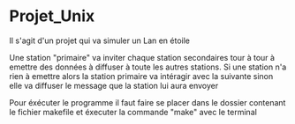 # Projet_Unix

Il s'agit d'un projet qui va simuler un Lan en étoile 

Une station "primaire" va inviter chaque station secondaires tour à tour à emettre des données à diffuser à toute les autres stations.
Si une station n'a rien à emettre alors la station primaire va intéragir avec la suivante sinon elle va diffuser le message que la station lui aura envoyer

Pour éxécuter le programme il faut faire se placer dans le dossier contenant le fichier makefile et éxecuter la commande "make" avec le terminal 

